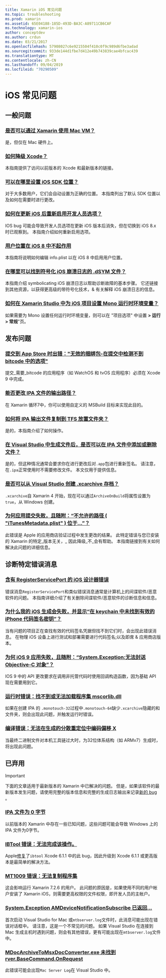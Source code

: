 ```yaml
---
title: Xamarin iOS 常见问题
ms.topic: troubleshooting
ms.prod: xamarin
ms.assetid: 65E04188-185D-493D-BA3C-A89711CB6CAF
ms.technology: xamarin-ios
author: conceptdev
ms.author: crdun
ms.date: 03/21/2017
ms.openlocfilehash: 57908027c6e9215504f410c0f9c989d6fbe3adad
ms.sourcegitcommit: 933de144d1fbe7d412e49b743839cae4bfcac439
ms.translationtype: MT
ms.contentlocale: zh-CN
ms.lasthandoff: 09/04/2019
ms.locfileid: "70290509"
---
```

# <a name="ios-frequently-asked-questions"></a>iOS 常见问题

## <a name="general-questions"></a>一般问题

### <a name="can-i-use-a-mac-vm-with-xamarinmac-vmmd"></a>[是否可以通过 Xamarin 使用 Mac VM？](mac-vm.md)
是，但仅在 Mac 硬件上。

### <a name="how-can-i-downgrade-xcodedowngrade-xcodemd"></a>[如何降级 Xcode？](downgrade-xcode.md)
本指南提供了访问以前版本的 Xcode 和最新版本的链接。

### <a name="where-can-i-set-my-ios-sdk-locationsios-sdkmd"></a>[可以在哪里设置 iOS SDK 位置？](ios-sdk.md)
对于大多数用户，它们会自动设置为正确的位置。 本指南列出了默认 SDK 位置以及如何在需要时进行更改。

### <a name="how-can-i-reenable-developer-options-after-updating-iosupdate-developer-optionsmd"></a>[如何在更新 iOS 后重新启用开发人员选项？](update-developer-options.md)
IOS bug 可能会导致开发人员选项在更新 iOS 版本后消失，但在切换到 iOS 8.x 时已观察到。 本指南介绍如何重新启用选项。

### <a name="user-location-not-working-in-ios-8ios8-user-locationmd"></a>[用户位置在 iOS 8 中不起作用](ios8-user-location.md)
本指南将说明如何编辑 info.plist 以在 iOS 8 中启用用户位置。

### <a name="where-can-i-find-the-dsym-file-to-symbolicate-ios-crash-logssymbolicate-ios-crashmd"></a>[在哪里可以找到符号化 iOS 崩溃日志的 .dSYM 文件？](symbolicate-ios-crash.md)
本指南介绍 symbolicating iOS 崩溃日志以帮助诊断故障的基本步骤。 它还链接到其他资源，以获得更高级的带符号化技术，& 有关解释 iOS 崩溃日志的信息。


### <a name="how-do-i-set-mono-runtime-environment-variables-for-ios-projects-in-xamarin-studioxs-mono-runtimemd"></a>[如何在 Xamarin Studio 中为 iOS 项目设置 Mono 运行时环境变量？](xs-mono-runtime.md)
如果需要为 Mono 设置任何运行时环境变量，则可以在 "项目选项" 中设置 **> 运行 > 常规**"页。

## <a name="publishing-questions"></a>发布问题

### <a name="error-when-submitting-to-app-store-invalid-bundle---options-not-allowed-to-be-embedded-in-bitcode-are-detected-in-the-submissioninvalid-bundle-bitcodemd"></a>[提交到 App Store 时出错："无效的捆绑包-在提交中检测不到 bitcode 中的选项"](invalid-bundle-bitcode.md)

提交_需要_bitcode 的应用程序（如 WatchOS 和 tvOS 应用程序）必须在 Xcode 9 中完成。

### <a name="can-i-change-the-output-path-of-the-ipa-fileipa-output-pathmd"></a>[能否更改 IPA 文件的输出路径？](ipa-output-path.md)
在 Xamarin 循环7中，你可以使用自定义的 MSBuild 目标来实现此目的。

### <a name="how-can-i-copy-ipa-output-files-to-the-tfs-drop-folderipa-tfsmd"></a>[如何将 IPA 输出文件复制到 TFS 放置文件夹？](ipa-tfs.md)
是的，本指南介绍了如何操作。

### <a name="can-i-add-files-to-or-remove-files-from-an-ipa-file-after-building-it-in-visual-studiomodify-ipamd"></a>[在 Visual Studio 中生成文件后，是否可以在 IPA 文件中添加或删除文件？](modify-ipa.md)
是的，但这种情况通常会要求你在进行更改后对`.app`包进行重新签名。 请注意，在`.ipa`正常使用时不需要修改文件。 本文仅用于提供信息。

### <a name="is-it-possible-to-create-a-xcarchive-archive-from-visual-studiocreate-xcarchivemd"></a>[是否可以从 Visual Studio 创建 .xcarchive 存档？](create-xcarchive.md)
`.xcarchive`自 Xamarin 4 开始，现在可以通过`ArchiveOnBuild`将属性设置为`true`，从 Windows 创建。

### <a name="why-does-my-app-submission-fail-with-disallowed-paths--itunesmetadataplist--found-at--itunesmetadata-disallowed-pathsmd"></a>[为何应用提交失败，且随附：“不允许的路径 ( "iTunesMetadata.plist" ) 位于...”？](itunesmetadata-disallowed-paths.md)
此错误是 Apple 的应用商店验证过程中发生更改的结果。 此特定错误与您已安装的 Xamarin 的特定_版本无关，_ 因此降级_不_会有帮助。 本指南链接到有关如何解决此问题的详细信息。


## <a name="diagnosing-specific-error-messages"></a>诊断特定错误消息

### <a name="ios-designer-error-with-registerserviceporterror-registerserviceportmd"></a>[含有 RegisterServicePort 的 iOS 设计器错误](error-registerserviceport.md)
错误消息`RegisterServicePort`和类似错误消息通常是计算机上的间谍软件/恶意软件的问题。 本指南详细介绍了有关删除间谍软件/恶意软件的诊断信息和信息。

### <a name="why-does-my-ios-build-fail-with-no-valid-iphone-code-signing-keys-found-in-keychainno-codesigning-keysmd"></a>[为什么我的 iOS 生成会失败，并显示“在 keychain 中未找到有效的 iPhone 代码签名密钥”？](no-codesigning-keys.md)
当有问题的项目正在查找有效的代码签名凭据但找不到它们时，会出现此错误消息。 在物理 iOS 设备上进行测试和部署需要进行代码签名;以及即席 & 应用商店版本。

### <a name="why-does-my-ios-9-app-fail-with-systemexception-failed-to-marshal-the-objective-c-objectexception-marshal-obj-cmd"></a>[为何 iOS 9 应用失败，且随附：“System.Exception:无法封送 Objective-C 对象”？](exception-marshal-obj-c.md)
IOS 9 中的 API 更改要求在调用非托管代码时使用回调构造函数，因为基础 API 现在需要用到它。

### <a name="runtime-error-the-assembly-mscorlibdll-was-not-found-or-could-not-be-loadederror-mscorlib-not-foundmd"></a>[运行时错误：找不到或无法加载程序集 mscorlib.dll](error-mscorlib-not-found.md)
如果在创建 IPA 的 `.monotouch-32`过程中`.monotouch-64`缺少`.xcarchive`隐藏的和文件夹，则会出现此问题，并触发运行时错误。

### <a name="compile-error-can-not-encode-offset-x-in-resulting-scattered-relocationerror-encode-offset-scattered-relocationmd"></a>[编译错误：无法在生成的分散重定位中编码偏移 X](error-encode-offset-scattered-relocation.md)
当最终二进制文件对本机工具链过大时，为32位体系结构（如 ARMv7）生成时，将出现此问题。

## <a name="deprecated"></a>已弃用

> [!IMPORTANT]
> 下面的文章适用于最新版本的 Xamarin 中已解决的问题。 但是，如果该软件的最新版本发生问题，请使用完整的版本信息和完整的生成日志输出来记录[新的 bug](~/cross-platform/troubleshooting/questions/howto-file-bug.md) 。



### <a name="ipa-file-is-0-bytesipa-zero-bytesmd"></a>[IPA 文件为 0 字节](ipa-zero-bytes.md)
以前版本的 Xamarin 中存在一些已知问题，这些问题可能会导致 Windows 上的 IPA 文件为0字节。

### <a name="ibtool-error-the-operation-couldnt-be-completederror-ibtoolmd"></a>[IBTool 错误：无法完成该操作。](error-ibtool.md)
Apple[修复](https://developer.apple.com/library/ios/releasenotes/DeveloperTools/RN-Xcode/Chapters/xc6_release_notes.html)了`ibtool` Xcode 6.1.1 中的此 bug，因此升级到 Xcode 6.1.1 或更高版本是最简单的解决方法。

### <a name="error-mt1009-could-not-copy-the-assemblyerror-mt1009md"></a>[MT1009 错误：无法复制程序集](error-mt1009.md)
这会影响运行 Xamarin 7.2.6 的用户。 此问题的原因是，如果使用不同的用户帐户安装了 Xamarin iOS，则需要更高权限的文件权限，即开发人员的主帐户。

### <a name="systemexception-amdevicenotificationsubscribe-returned-exception-amddevicenotificationsubscribemd"></a>[System.Exception AMDeviceNotificationSubscribe 已返回...](exception-amddevicenotificationsubscribe.md)
首次启动 Visual Studio for Mac 或`mtbserver.log`文件时，此消息可能出现在错误对话框中。 请注意，这是一个不常见的问题。 如果 Visual Studio 在连接到 Mac 生成主机时遇到问题，则会有其他错误，更有可能出现在`mtbserver.log`文件中。

### <a name="mdocarchivetomsxdocconverterexe-not-found-rverbasecommandonrequestmdocarchivetomsxdocconverter-not-foundmd"></a>[MDocArchiveToMsxDocConverter.exe 未找到 rver.BaseCommand.OnRequest](mdocarchivetomsxdocconverter-not-found.md)
此错误可能会出现`Mac Server Log`在 Visual Studio 中。
